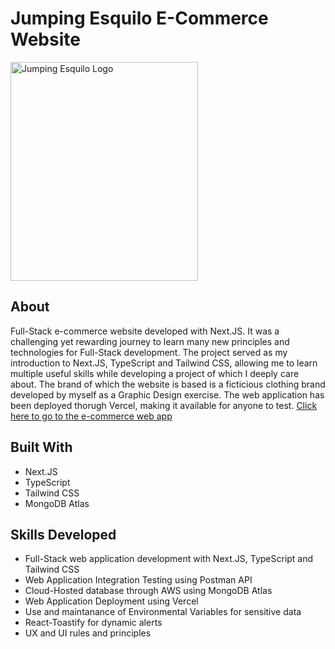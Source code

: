 # Jumping Esquilo E-Commerce Website
<img src="public/EsquiloSticker.png" width="300" height="350" alt="Jumping Esquilo Logo" title="Jumping Esquilo Logo"/>

## About
Full-Stack e-commerce website developed with Next.JS. It was a challenging yet rewarding journey to learn many new principles and technologies for Full-Stack development. The project served as my introduction to Next.JS, TypeScript and Tailwind CSS, allowing me to learn multiple useful skills while developing a project of which I deeply care about. The brand of which the website is based is a ficticious clothing brand developed by myself as a Graphic Design exercise. The web application has been deployed thorugh Vercel, making it available for anyone to test. [Click here to go to the e-commerce web app](https://jumping-esquilo-ecommerce.vercel.app/) 

## Built With
* Next.JS
* TypeScript
* Tailwind CSS
* MongoDB Atlas

## Skills Developed
* Full-Stack web application development with Next.JS, TypeScript and Tailwind CSS
* Web Application Integration Testing using Postman API
* Cloud-Hosted database through AWS using MongoDB Atlas
* Web Application Deployment using Vercel
* Use and maintanance of Environmental Variables for sensitive data
* React-Toastify for dynamic alerts
* UX and UI rules and principles
